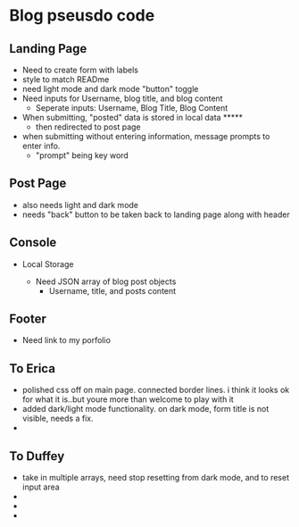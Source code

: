 # Blog pseusdo code

## Landing Page
- Need to create form with labels
- style to match READme
- need light mode and dark mode "button" toggle
- Need inputs for Username, blog title, and blog content
    - Seperate inputs: Username, Blog Title, Blog Content
- When submitting, "posted" data is stored in local data *****
    - then redirected to post page
- when submitting without entering information, message prompts to enter info. 
    - "prompt" being key word

## Post Page
- also needs light and dark mode
- needs "back" button to be taken back to landing page along with header

## Console

- Local Storage

    - Need JSON array of blog post objects
        - Username, title, and posts content
    
## Footer

- Need link to my porfolio
    

## To Erica
- polished css off on main page. connected border lines. i think it looks ok for what it is..but youre more than welcome to play with it
- added dark/light mode functionality. on dark mode, form title is not visible, needs a fix. 
- 

## To Duffey
- take in multiple arrays, need stop resetting from dark mode, and to reset input area
- 
- 
- 
